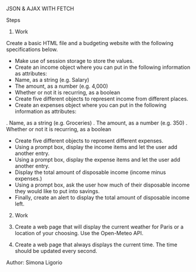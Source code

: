 JSON & AJAX WITH FETCH

Steps

1. Work

Create a basic HTML file and a budgeting website with the following specifications below.

- Make use of session storage to store the values.
- Create an income object where you can put in the following information as attributes:
- Name, as a string (e.g. Salary)
- The amount, as a number (e.g. 4,000)
- Whether or not it is recurring, as a boolean
- Create five different objects to represent income from different places.
- Create an expenses object where you can put in the following information as attributes:

. Name, as a string (e.g. Groceries)
. The amount, as a number (e.g. 350)
. Whether or not it is recurring, as a boolean

- Create five different objects to represent different expenses.
- Using a prompt box, display the income items and let the user add another entry.
- Using a prompt box, display the expense items and let the user add another entry.
- Display the total amount of disposable income (income minus expenses.)
- Using a prompt box, ask the user how much of their disposable income they would like to put into savings.
- Finally, create an alert to display the total amount of disposable income left.

2. Work

1. Create a web page that will display the current weather for Paris or a location of your choosing. Use the Open-Meteo API.

2. Create a web page that always displays the current time. The time should be updated every second. 


Author: Simona Ligorio